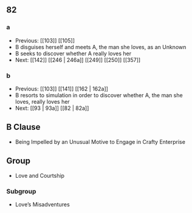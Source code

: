 ## 82
### a
- Previous: [[103]] [[105]] 
- B disguises herself and meets A, the man she loves, as an Unknown
- B seeks to discover whether A really loves her
- Next: [[142]] [[246 | 246a]] [[249]] [[250]] [[357]] 

### b
- Previous: [[103]] [[141]] [[162 | 162a]] 
- B resorts to simulation in order to discover whether A, the man she loves, really loves her
- Next: [[93 | 93a]] [[82 | 82a]] 

## B Clause
- Being Impelled by an Unusual Motive to Engage in Crafty Enterprise

## Group
- Love and Courtship

### Subgroup
- Love’s Misadventures

